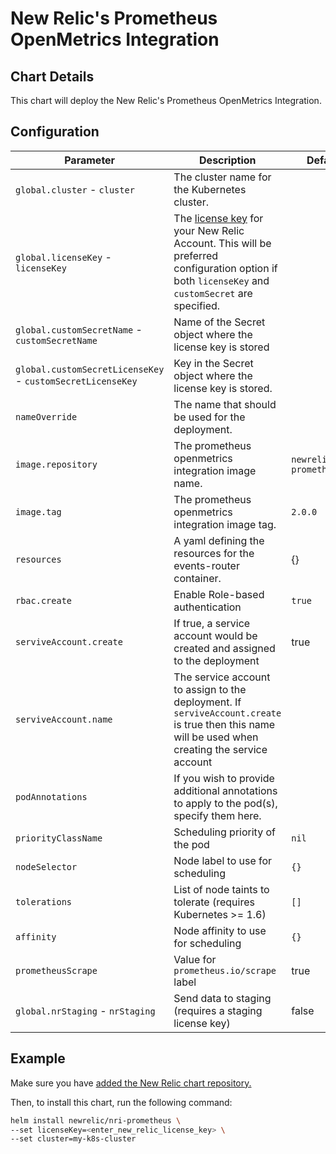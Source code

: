 # New Relic's Prometheus OpenMetrics Integration

## Chart Details

This chart will deploy the New Relic's Prometheus OpenMetrics Integration.

## Configuration

| Parameter                                                  | Description                                                                                                                                                                                                                           | Default                                |
|------------------------------------------------------------|---------------------------------------------------------------------------------------------------------------------------------------------------------------------------------------------------------------------------------------|----------------------------------------|
| `global.cluster` - `cluster`                               | The cluster name for the Kubernetes cluster.                                                                                                                                                                                          |                                        |
| `global.licenseKey` - `licenseKey`                         | The [license key](https://docs.newrelic.com/docs/accounts/install-new-relic/account-setup/license-key) for your New Relic Account. This will be preferred configuration option if both `licenseKey` and `customSecret` are specified. |                                        |
| `global.customSecretName` - `customSecretName`             | Name of the Secret object where the license key is stored                                                                                                                                                                             |                                        |
| `global.customSecretLicenseKey` - `customSecretLicenseKey` | Key in the Secret object where the license key is stored.                                                                                                                                                                             |                                        |
| `nameOverride`                                             | The name that should be used for the deployment.                                                                                                                                                                                      |                                        |
| `image.repository`                                         | The prometheus openmetrics integration image name.                                                                                                                                                                                    | `newrelic/nri-prometheus`              |
| `image.tag`                                                | The prometheus openmetrics integration image tag.                                                                                                                                                                                     | `2.0.0`                                |
| `resources`                                                | A yaml defining the resources for the events-router container.                                                                                                                                                                        | {}                                     |
| `rbac.create`                                              | Enable Role-based authentication                                                                                                                                                                                                      | `true`                                 |
| `serviveAccount.create`                                    | If true, a service account would be created and assigned to the deployment                                                                                                                                                            | true                                   |
| `serviveAccount.name`                                      | The service account to assign to the deployment. If `serviveAccount.create` is true then this name will be used when creating the service account                                                                                     |                                        |
| `podAnnotations`                                           | If you wish to provide additional annotations to apply to the pod(s), specify them here.                                                                                                                                              |                                        |
| `priorityClassName`                                        | Scheduling priority of the pod                                                                                                                                                                                                        | `nil`                         |
| `nodeSelector`                                             | Node label to use for scheduling                                                                                                                                                                                                      | `{}`                                   |
| `tolerations`                                              | List of node taints to tolerate (requires Kubernetes >= 1.6)                                                                                                                                                                          | `[]`                                   |
| `affinity`                                                 | Node affinity to use for scheduling                                                                                                                                                                                                   | `{}`                                   |
| `prometheusScrape`                                         | Value for `prometheus.io/scrape` label                                                                                                                                                                                                | true                                   |
| `global.nrStaging` - `nrStaging`                           | Send data to staging (requires a staging license key)                                                                                                                                                                                 | false                                  |

## Example


Make sure you have [added the New Relic chart repository.](../../README.md#installing-charts)

Then, to install this chart, run the following command:

```sh
helm install newrelic/nri-prometheus \
--set licenseKey=<enter_new_relic_license_key> \
--set cluster=my-k8s-cluster
```
